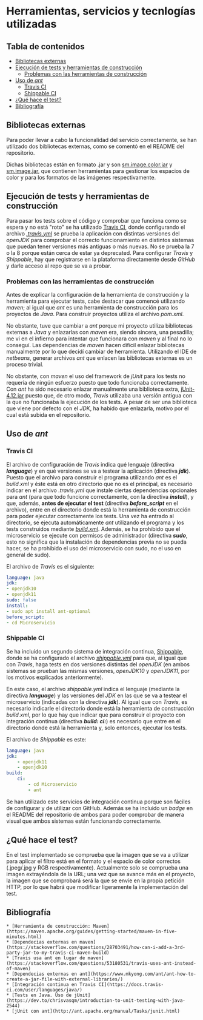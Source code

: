 # Herramientas, servicios y tecnlogías utilizadas

## Tabla de contenidos
<!--ts-->
   * [Bibliotecas externas](#Bibliotecas-externas)
   * [Ejecución de tests y herramientas de construcción](#Ejecución-de-tests-y-herramientas-de-construccion)
        * [Problemas con las herramientas de construcción](#Problemas-con-las-herramientas-de-construccion)
   * [Uso de *ant*](#Uso-de-ant)
        * [Travis CI](#Travis-CI)
        * [Shippable CI](#Shippable-CI)
   * [¿Qué hace el test?](#¿Que-hace-el-test)
   * [Bibliografía](#Bibliografia)
<!--te-->

## Bibliotecas externas

Para poder llevar a cabo la funcionalidad del servicio correctamente, se han
utilizado dos bibliotecas externas, como se comentó en el README del repositorio.

Dichas bibliotecas están en formato .jar y son
[sm.image.color.jar](https://github.com/nazaretrogue/SMM/blob/master/Evaluacion/sm.image.color.jar)
y [sm.image.jar](https://github.com/nazaretrogue/SMM/blob/master/Evaluacion/sm.image.jar),
que contienen herramientas para gestionar los espacios de color y para los formatos
de las imágenes respectivamente.

## Ejecución de tests y herramientas de construcción

Para pasar los tests sobre el código y comprobar que funciona como se espera y no
está "roto" se ha utilizado [Travis CI](https://travis-ci.org/), donde configurando
el archivo [*.travis.yml*](https://github.com/nazaretrogue/Microservicio-multimedia/blob/master/.travis.yml)
se prueba la aplicación con distintas versiones del *openJDK* para comprobar el
correcto funcionamiento en distintos sistemas que puedan tener versiones más antiguas
o más nuevas. No se prueba la 7 o la 8 porque están cerca de estar ya deprecated.
Para configurar *Travis* y *Shippable*, hay que registrarse en la plataforma directamente
desde *GitHub* y darle acceso al repo que se va a probar.

### Problemas con las herramientas de construcción
Antes de explicar la configuración de la herramienta de construcción y la herramienta
para ejecutar tests, cabe destacar que comencé utilizando *maven*; al igual que *ant*
es una herramienta de construcción para los proyectos de *Java*. Para construir
proyectos utiliza el archivo *pom.xml*.

No obstante, tuve que cambiar a *ant* porque mi proyecto utiliza bibliotecas externas
a *Java* y enlazarlas con *maven* era, siendo sincera, una pesadilla; me vi en el
infierno para intentar que funcionara con *maven* y al final no lo conseguí. Las dependencias
de *maven* hacen difícil enlazar bibliotecas manualmente por lo que decidí cambiar de
herramienta. Utilizando el IDE de *netbeans*, generar archivos *ant* que enlacen
las bibliotecas externas es un proceso trivial.

No obstante, con *maven* el uso del framework de *jUnit* para los tests no requería
de ningún esfuerzo puesto que todo funcionaba correctamente. Con *ant* ha sido
necesario enlazar manualmente una biblioteca extra, [jUnit-4.12.jar](https://github.com/nazaretrogue/Microservicio-multimedia/blob/master/lib/junit-4.12.jar)
puesto que, de otro modo, *Travis* utilizaba una versión antigua con la que no funcionaba
la ejecución de los tests. A pesar de ser una biblioteca que viene por defecto
con el *JDK*, ha habido que enlazarla, motivo por el cual está subida en el repositorio.

## Uso de *ant*

### Travis CI

El archivo de configuración de *Travis* indica qué lenguaje (directiva ***language***)
y en qué versiones se va a testear la aplicación (directiva ***jdk***). Puesto
que el archivo para construir el programa utilizando *ant* es el *build.xml* y
éste está en otro directorio que no es el principal, es necesario indicar en el
archivo *.travis.yml* que instale ciertas dependencias opcionales para *ant* (para
que todo funcione correctamente, con la directiva ***install***), y que,
además, **antes de ejecutar el test** (directiva ***before_script*** en el
archivo), entre en el directorio donde está la herramienta de construcción
para poder ejecutar correctamente los tests. Una vez ha entrado al
directorio, se ejecuta automáticamente *ant* utilizando el programa y
los tests construidos mediante [*build.xml*](https://github.com/nazaretrogue/Microservicio-multimedia/blob/master/Microservicio/build.xml).
Además, se ha prohibido que el microservicio se ejecute con permisos de administrador
(directiva ***sudo***, esto no significa que la instalación de dependencias previa
no se pueda hacer, se ha prohibido el uso del microservicio con sudo, no el uso
en general de sudo).

El archivo de *Travis* es el siguiente:

```yaml
language: java
jdk:
- openjdk10
- openjdk11
sudo: false
install:
- sudo apt install ant-optional
before_script:
- cd Microservicio
```

### Shippable CI

Se ha incluido un segundo sistema de integración continua, [Shippable](https://app.shippable.com/),
donde se ha configurado el archivo [*shippable.yml*](https://github.com/nazaretrogue/Microservicio-multimedia/blob/master/shippable.yml)
para que, al igual que con *Travis*, haga tests en dos versiones distintas del *openJDK*
(en ambos sistemas se prueban las mismas versiones, *openJDK10* y *openJDK11*, por los motivos
explicados anteriormente).

En este caso, el archivo *shippable.yml* indica el lenguaje (mediante la
directiva ***language***) y las versiones del *JDK* en las que se va a testear
el microservicio (indicadas con la directiva ***jdk***). Al igual que con
*Travis*, es necesario indicarle el directorio donde está la herramienta de
construcción *build.xml*, por lo que hay que indicar que para construir el proyecto con
integración continua (directiva ***build: ci:***) es necesario que entre en
el directorio donde está la herramienta y, solo entonces, ejecutar los tests.

El archivo de *Shippable* es este:

```yaml
language: java
jdk:
    - openjdk11
    - openjdk10
build:
    ci:
        - cd Microservicio
        - ant
```

Se han utilizado este servicios de integración continua porque son fáciles de configurar y
de utilizar con GitHub. Además se ha incluido un *badge* en el README del repositorio
de ambos para poder comprobar de manera visual que ambos sistemas están funcionando
correctamente.

## ¿Qué hace el test?

En el test implementado se comprueba que la imagen que se va a utilizar para
aplicar el filtro está en el formato y el espacio de color correctos (.jpeg/.jpg
y RGB respectivamente). Actualmente solo se comprueba una imagen extrayéndola de
la URL; una vez que se avance más en el proyecto, la imagen que se comprobará será
la que se envíe en la propia petición HTTP, por lo que habrá que modificar ligeramente
la implementación del test.

## Bibliografía

    * [Herramienta de construcción: Maven](https://maven.apache.org/guides/getting-started/maven-in-five-minutes.html)
    * [Dependecias externas en maven](https://stackoverflow.com/questions/28703491/how-can-i-add-a-3rd-party-jar-to-my-travis-ci-maven-build)
    * [Travis usa ant en lugar de maven](https://stackoverflow.com/questions/53180531/travis-uses-ant-instead-of-maven)
    * [Dependecias externas en ant](https://www.mkyong.com/ant/ant-how-to-create-a-jar-file-with-external-libraries/)
    * [Integración continua en Travis CI](https://docs.travis-ci.com/user/languages/java/)
    * [Tests en Java. Uso de jUnit](https://dev.to/chrisvasqm/introduction-to-unit-testing-with-java-2544)
    * [jUnit con ant](http://ant.apache.org/manual/Tasks/junit.html)
